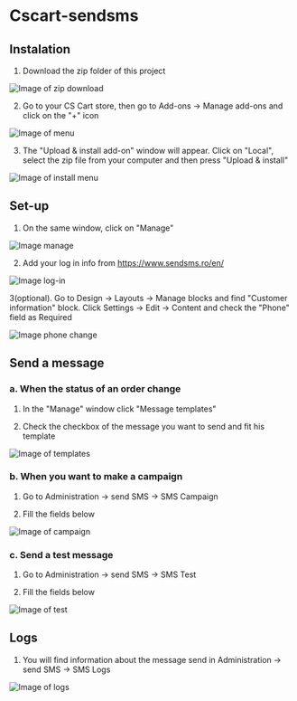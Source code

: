 # Cscart-sendsms
## Instalation
1. Download the zip folder of this project

![Image of zip download](https://github.com/sendSMS-RO/sendsms-cscart-1.0.0/blob/master/images/Download%20zip.PNG)

2. Go to your CS Cart store, then go to Add-ons -> Manage add-ons and click on the "+" icon

![Image of menu](https://github.com/sendSMS-RO/sendsms-cscart-1.0.0/blob/master/images/menu.png)

3. The "Upload & install add-on" window will appear. Click on "Local", select the zip file from your computer and then press "Upload & install"

![Image of install menu](https://github.com/sendSMS-RO/sendsms-cscart-1.0.0/blob/master/images/upload.png)

## Set-up

1. On the same window, click on "Manage"

![Image manage](https://github.com/sendSMS-RO/sendsms-cscart-1.0.0/blob/master/images/manage.png)

2. Add your log in info from https://www.sendsms.ro/en/

![Image log-in](https://github.com/sendSMS-RO/sendsms-cscart-1.0.0/blob/master/images/log%20in.png)

3(optional). Go to Design -> Layouts ->  Manage blocks and find "Customer information" block. Click Settings -> Edit -> Content and check the "Phone" field as Required

![Image phone change](https://github.com/sendSMS-RO/sendsms-cscart-1.0.0/blob/master/images/phone.png)

## Send a message 

### a. When the status of an order change

1. In the "Manage" window click "Message templates"

2. Check the checkbox of the message you want to send and fit his template

![Image of templates](https://github.com/sendSMS-RO/sendsms-cscart-1.0.0/blob/master/images/templates.png)

### b. When you want to make a campaign

1. Go to Administration -> send SMS -> SMS Campaign

2. Fill the fields below

![Image of campaign](https://github.com/sendSMS-RO/sendsms-cscart-1.0.0/blob/master/images/campaign.png)

### c. Send a test message

1. Go to Administration -> send SMS -> SMS Test

2. Fill the fields below

![Image of test](https://github.com/sendSMS-RO/sendsms-cscart-1.0.0/blob/master/images/test.png)

## Logs

1. You will find information about the message send in Administration -> send SMS -> SMS Logs

![Image of logs](https://github.com/sendSMS-RO/sendsms-cscart-1.0.0/blob/master/images/logs.png)

